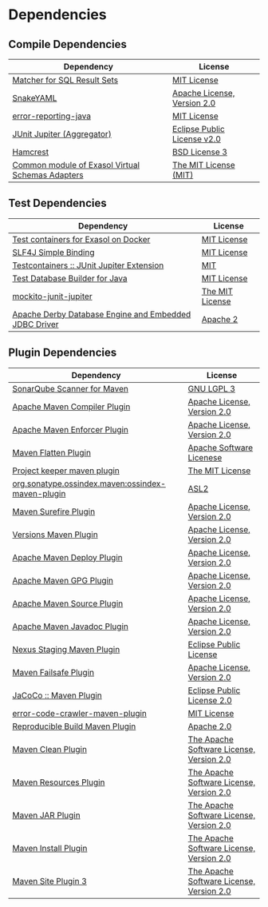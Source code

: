 <!-- @formatter:off -->
# Dependencies

## Compile Dependencies

| Dependency                                             | License                          |
| ------------------------------------------------------ | -------------------------------- |
| [Matcher for SQL Result Sets][0]                       | [MIT License][1]                 |
| [SnakeYAML][2]                                         | [Apache License, Version 2.0][3] |
| [error-reporting-java][4]                              | [MIT License][5]                 |
| [JUnit Jupiter (Aggregator)][6]                        | [Eclipse Public License v2.0][7] |
| [Hamcrest][8]                                          | [BSD License 3][9]               |
| [Common module of Exasol Virtual Schemas Adapters][10] | [The MIT License (MIT)][11]      |

## Test Dependencies

| Dependency                                                  | License               |
| ----------------------------------------------------------- | --------------------- |
| [Test containers for Exasol on Docker][12]                  | [MIT License][13]     |
| [SLF4J Simple Binding][14]                                  | [MIT License][15]     |
| [Testcontainers :: JUnit Jupiter Extension][16]             | [MIT][17]             |
| [Test Database Builder for Java][18]                        | [MIT License][19]     |
| [mockito-junit-jupiter][20]                                 | [The MIT License][21] |
| [Apache Derby Database Engine and Embedded JDBC Driver][22] | [Apache 2][3]         |

## Plugin Dependencies

| Dependency                                              | License                                       |
| ------------------------------------------------------- | --------------------------------------------- |
| [SonarQube Scanner for Maven][23]                       | [GNU LGPL 3][24]                              |
| [Apache Maven Compiler Plugin][25]                      | [Apache License, Version 2.0][26]             |
| [Apache Maven Enforcer Plugin][27]                      | [Apache License, Version 2.0][26]             |
| [Maven Flatten Plugin][28]                              | [Apache Software Licenese][26]                |
| [Project keeper maven plugin][29]                       | [The MIT License][30]                         |
| [org.sonatype.ossindex.maven:ossindex-maven-plugin][31] | [ASL2][3]                                     |
| [Maven Surefire Plugin][32]                             | [Apache License, Version 2.0][26]             |
| [Versions Maven Plugin][33]                             | [Apache License, Version 2.0][26]             |
| [Apache Maven Deploy Plugin][34]                        | [Apache License, Version 2.0][26]             |
| [Apache Maven GPG Plugin][35]                           | [Apache License, Version 2.0][26]             |
| [Apache Maven Source Plugin][36]                        | [Apache License, Version 2.0][26]             |
| [Apache Maven Javadoc Plugin][37]                       | [Apache License, Version 2.0][26]             |
| [Nexus Staging Maven Plugin][38]                        | [Eclipse Public License][39]                  |
| [Maven Failsafe Plugin][40]                             | [Apache License, Version 2.0][26]             |
| [JaCoCo :: Maven Plugin][41]                            | [Eclipse Public License 2.0][42]              |
| [error-code-crawler-maven-plugin][43]                   | [MIT License][44]                             |
| [Reproducible Build Maven Plugin][45]                   | [Apache 2.0][3]                               |
| [Maven Clean Plugin][46]                                | [The Apache Software License, Version 2.0][3] |
| [Maven Resources Plugin][47]                            | [The Apache Software License, Version 2.0][3] |
| [Maven JAR Plugin][48]                                  | [The Apache Software License, Version 2.0][3] |
| [Maven Install Plugin][49]                              | [The Apache Software License, Version 2.0][3] |
| [Maven Site Plugin 3][50]                               | [The Apache Software License, Version 2.0][3] |

[0]: https://github.com/exasol/hamcrest-resultset-matcher/
[1]: https://github.com/exasol/hamcrest-resultset-matcher/blob/main/LICENSE
[2]: https://bitbucket.org/snakeyaml/snakeyaml
[3]: http://www.apache.org/licenses/LICENSE-2.0.txt
[4]: https://github.com/exasol/error-reporting-java/
[5]: https://github.com/exasol/error-reporting-java/blob/main/LICENSE
[6]: https://junit.org/junit5/
[7]: https://www.eclipse.org/legal/epl-v20.html
[8]: http://hamcrest.org/JavaHamcrest/
[9]: http://opensource.org/licenses/BSD-3-Clause
[10]: https://github.com/exasol/virtual-schema-common-java/
[11]: https://github.com/exasol/virtual-schema-common-java/blob/main/LICENSE
[12]: https://github.com/exasol/exasol-testcontainers/
[13]: https://github.com/exasol/exasol-testcontainers/blob/main/LICENSE
[14]: http://www.slf4j.org
[15]: http://www.opensource.org/licenses/mit-license.php
[16]: https://testcontainers.org
[17]: http://opensource.org/licenses/MIT
[18]: https://github.com/exasol/test-db-builder-java/
[19]: https://github.com/exasol/test-db-builder-java/blob/main/LICENSE
[20]: https://github.com/mockito/mockito
[21]: https://github.com/mockito/mockito/blob/main/LICENSE
[22]: http://db.apache.org/derby/
[23]: http://sonarsource.github.io/sonar-scanner-maven/
[24]: http://www.gnu.org/licenses/lgpl.txt
[25]: https://maven.apache.org/plugins/maven-compiler-plugin/
[26]: https://www.apache.org/licenses/LICENSE-2.0.txt
[27]: https://maven.apache.org/enforcer/maven-enforcer-plugin/
[28]: https://www.mojohaus.org/flatten-maven-plugin/
[29]: https://github.com/exasol/project-keeper/
[30]: https://github.com/exasol/project-keeper/blob/main/LICENSE
[31]: https://sonatype.github.io/ossindex-maven/maven-plugin/
[32]: https://maven.apache.org/surefire/maven-surefire-plugin/
[33]: https://www.mojohaus.org/versions-maven-plugin/
[34]: https://maven.apache.org/plugins/maven-deploy-plugin/
[35]: https://maven.apache.org/plugins/maven-gpg-plugin/
[36]: https://maven.apache.org/plugins/maven-source-plugin/
[37]: https://maven.apache.org/plugins/maven-javadoc-plugin/
[38]: http://www.sonatype.com/public-parent/nexus-maven-plugins/nexus-staging/nexus-staging-maven-plugin/
[39]: http://www.eclipse.org/legal/epl-v10.html
[40]: https://maven.apache.org/surefire/maven-failsafe-plugin/
[41]: https://www.jacoco.org/jacoco/trunk/doc/maven.html
[42]: https://www.eclipse.org/legal/epl-2.0/
[43]: https://github.com/exasol/error-code-crawler-maven-plugin/
[44]: https://github.com/exasol/error-code-crawler-maven-plugin/blob/main/LICENSE
[45]: http://zlika.github.io/reproducible-build-maven-plugin
[46]: http://maven.apache.org/plugins/maven-clean-plugin/
[47]: http://maven.apache.org/plugins/maven-resources-plugin/
[48]: http://maven.apache.org/plugins/maven-jar-plugin/
[49]: http://maven.apache.org/plugins/maven-install-plugin/
[50]: http://maven.apache.org/plugins/maven-site-plugin/
